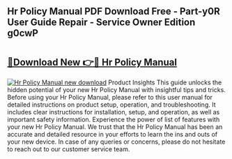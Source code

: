 ## Hr Policy Manual PDF Download Free - Part-y0R User Guide Repair - Service Owner Edition g0cwP

# <h2><a href="http://bc12721.oget.top/?id=Hr+Policy+Manual">🔗Download New 👉🔴 Hr Policy Manual</a></h2>

[![Hr Policy Manual new download](https://i.imgur.com/5g1atiW.png)](http://bc12721.oget.top/?id=Hr+Policy+Manual)
Product Insights This guide unlocks the hidden potential of your new Hr Policy Manual with insightful tips and tricks. Before using your Hr Policy Manual, please refer to this user manual for detailed instructions on product setup, operation, and troubleshooting. It includes clear instructions for installation, setup, and operation, as well as important safety information. Experience the power of list of features with your new Hr Policy Manual. We trust that the Hr Policy Manual has been an accurate and detailed resource in your efforts to learn the ins and outs of your new device. In case of any queries or concerns, please do not hesitate to reach out to our customer service team.

